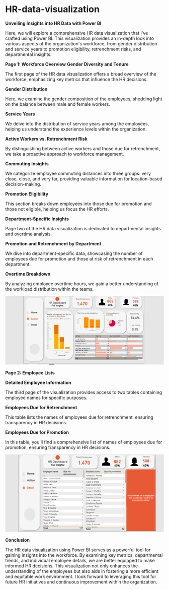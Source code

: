 # HR-data-visualization

**Unveiling Insights into HR Data with Power BI**

Here, we will explore a comprehensive HR data visualization that I've crafted using Power BI. This visualization provides an in-depth look into various aspects of the organization's workforce, from gender distribution and service years to promotion eligibility, retrenchment risks, and departmental insights.

**Page 1: Workforce Overview**
**Gender Diversity and Tenure**

The first page of the HR data visualization offers a broad overview of the workforce, emphasizing key metrics that influence the HR decisions.

**Gender Distribution**

Here, we examine the gender composition of the employees, shedding light on the balance between male and female workers.

**Service Years**

We delve into the distribution of service years among the employees, helping us understand the experience levels within the organization.

**Active Workers vs. Retrenchment Risk**

By distinguishing between active workers and those due for retrenchment, we take a proactive approach to workforce management.

**Commuting Insights**

We categorize employee commuting distances into three groups: very close, close, and very far, providing valuable information for location-based decision-making.

**Promotion Eligibility**

This section breaks down employees into those due for promotion and those not eligible, helping us focus the HR efforts.

**Department-Specific Insights**

Page two of the HR data visualization is dedicated to departmental insights and overtime analysis.

**Promotion and Retrenchment by Department**

We dive into department-specific data, showcasing the number of employees due for promotion and those at risk of retrenchment in each department.

**Overtime Breakdown**

By analyzing employee overtime hours, we gain a better understanding of the workload distribution within the teams.

![Department Analysis](https://github.com/Bolanle-ae/HR-data-visualization/raw/main/images/dept%20analysis.png)


**Page 2: Employee Lists**

**Detailed Employee Information**

The third page of the visualization provides access to two tables containing employee names for specific purposes.

**Employees Due for Retrenchment**

This table lists the names of employees due for retrenchment, ensuring transparency in HR decisions.

**Employees Due for Promotion**

In this table, you'll find a comprehensive list of names of employees due for promotion, ensuring transparency in HR decisions.

![Employee List](https://github.com/Bolanle-ae/HR-data-visualization/raw/main/images/employee%20list.png)

**Conclusion**

The HR data visualization using Power BI serves as a powerful tool for gaining insights into the workforce. By examining key metrics, departmental trends, and individual employee details, we are better equipped to make informed HR decisions. This visualization not only enhances the understanding of the employees but also aids in fostering a more efficient and equitable work environment. I look forward to leveraging this tool for future HR initiatives and continuous improvement within the organization.
